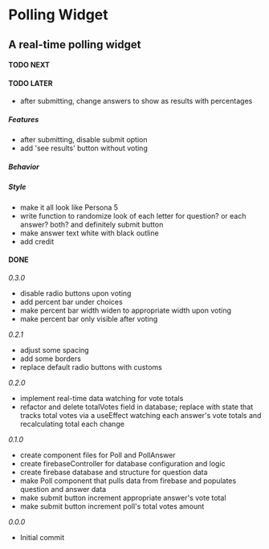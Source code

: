 # Polling Widget

## A real-time polling widget

#### TODO NEXT

#### TODO LATER

- after submitting, change answers to show as results with percentages

##### Features

- after submitting, disable submit option
- add 'see results' button without voting

##### Behavior

##### Style

- make it all look like Persona 5
- write function to randomize look of each letter for question? or each answer? both? and definitely submit button
- make answer text white with black outline
- add credit

#### DONE

_0.3.0_

- disable radio buttons upon voting
- add percent bar under choices
- make percent bar width widen to appropriate width upon voting
- make percent bar only visible after voting

_0.2.1_

- adjust some spacing
- add some borders
- replace default radio buttons with customs

_0.2.0_

- implement real-time data watching for vote totals
- refactor and delete totalVotes field in database; replace with state that tracks total votes via a useEffect watching each answer's vote totals and recalculating total each change

_0.1.0_

- create component files for Poll and PollAnswer
- create firebaseController for database configuration and logic
- create firebase database and structure for question data
- make Poll component that pulls data from firebase and populates question and answer data
- make submit button increment appropriate answer's vote total
- make submit button increment poll's total votes amount

_0.0.0_

- Initial commit
